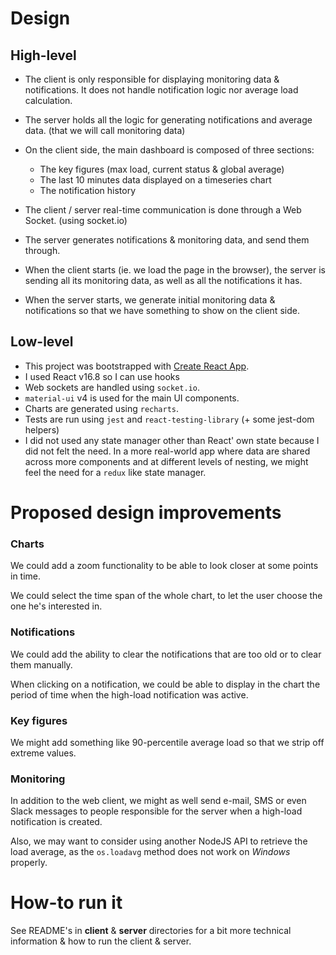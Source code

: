 # Design

## High-level
- The client is only responsible for displaying monitoring data & notifications. It does not handle notification logic nor average load calculation.
- The server holds all the logic for generating notifications and average data. (that we will call monitoring data)

- On the client side, the main dashboard is composed of three sections: 
  - The key figures (max load, current status & global average)
  - The last 10 minutes data displayed on a timeseries chart
  - The notification history
  
- The client / server real-time communication is done through a Web Socket. (using socket.io)
- The server generates notifications & monitoring data, and send them through.

- When the client starts (ie. we load the page in the browser), the server is sending all its monitoring data, as well as all the notifications it has.
- When the server starts, we generate initial monitoring data & notifications so that we have something to show on the client side.

## Low-level
- This project was bootstrapped with [Create React App](https://github.com/facebook/create-react-app).
- I used React v16.8 so I can use hooks
- Web sockets are handled using `socket.io`.
- `material-ui` v4 is used for the main UI components.
- Charts are generated using `recharts`.
- Tests are run using `jest` and `react-testing-library` (+ some jest-dom helpers)
- I did not used any state manager other than React' own state because I did not felt the need. In a more real-world app where data are shared across more components and at different levels of nesting, we might feel the need for a `redux` like state manager.

# Proposed design improvements

### Charts

We could add a zoom functionality to be able to look closer at some points in time.

We could select the time span of the whole chart, to let the user choose the one he's interested in.

### Notifications
We could add the ability to clear the notifications that are too old or to clear them manually.

When clicking on a notification, we could be able to display in the chart the period of time when the high-load notification was active.

### Key figures
We might add something like 90-percentile average load so that we strip off extreme values. 

### Monitoring 
In addition to the web client, we might as well send e-mail, SMS or even Slack messages to people responsible for the server when a high-load notification is created.

Also, we may want to consider using another NodeJS API to retrieve the load average, as the `os.loadavg` method does not work on _Windows_ properly.


# How-to run it
See README's in **client** & **server** directories for a bit more technical information & how to run the client & server.
